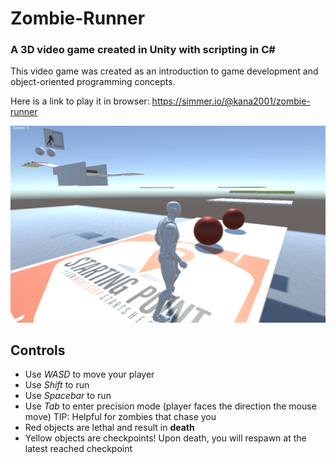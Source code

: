 # Zombie-Runner
### A 3D video game created in Unity with scripting in C#
This video game was created as an introduction to game development and object-oriented programming concepts.

Here is a link to play it in browser: https://simmer.io/@kana2001/zombie-runner

<img src ="screenshot.png">

## Controls
- Use <i>WASD</i> to move your player
- Use <i>Shift</i> to run
- Use <i>Spacebar</i> to run
- Use <i>Tab</i> to enter precision mode (player faces the direction the mouse move) TIP: Helpful for zombies that chase you 
- Red objects are lethal and result in <b>death</b>
- Yellow objects are checkpoints! Upon death, you will respawn at the latest reached checkpoint
